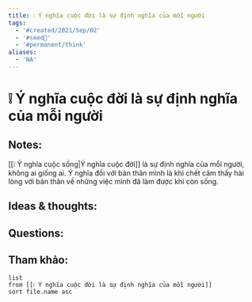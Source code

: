 ```yaml
---
title: ❕ Ý nghĩa cuộc đời là sự định nghĩa của mỗi người
tags:
  - '#created/2021/Sep/02'
  - '#seed🥜'
  - '#permanent/think'
aliases:
  - 'NA'
---
```

# ❕ Ý nghĩa cuộc đời là sự định nghĩa của mỗi người

## Notes:
[[❕ Ý nghĩa cuộc sống|Ý nghĩa cuộc đời]] là sự định nghĩa của mỗi người, không ai giống ai. Ý nghĩa đối với bản thân mình là khi chết cảm thấy hài lòng với bản thân về những việc mình đã làm được khi còn sống.


## Ideas & thoughts:

## Questions:


## Tham khảo:
```dataview
list
from [[❕ Ý nghĩa cuộc đời là sự định nghĩa của mỗi người]]
sort file.name asc
```